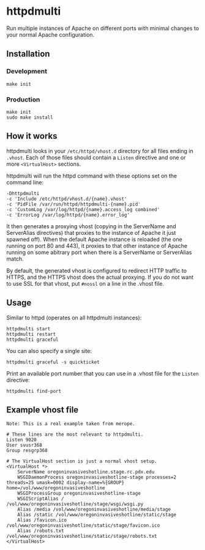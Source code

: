 # httpdmulti

Run multiple instances of Apache on different ports with minimal changes
to your normal Apache configuration.

## Installation

### Development

    make init

### Production

    make init
    sudo make install

## How it works

httpdmulti looks in your `/etc/httpd/vhost.d` directory for all files
ending in `.vhost`. Each of those files should contain a `Listen`
directive and one or more `<VirtualHost>` sections.

httpdmulti will run the httpd command with these options set on the
command line:

    -Dhttpdmulti
    -c 'Include /etc/httpd/vhost.d/{name}.vhost'
    -c 'PidFile /var/run/httpd/httpdmulti-{name}.pid'
    -c 'CustomLog /var/log/httpd/{name}.access_log combined'
    -c 'ErrorLog /var/log/httpd/{name}.error_log'

It then generates a proxying vhost (copying in the ServerName and
ServerAlias directives) that proxies to the instance of Apache it just
spawned off). When the default Apache instance is reloaded (the one
running on port 80 and 443), it proxies to that other instance of Apache
running on some abitrary port when there is a ServerName or ServerAlias
match.

By default, the generated vhost is configured to redirect HTTP traffic
to HTTPS, and the HTTPS vhost does the actual proxying. If you do not
want to use SSL for that vhost, put `#nossl` on a line in the .vhost
file.

## Usage

Similar to httpd (operates on all httpdmulti instances):

    httpdmulti start
    httpdmulti restart
    httpdmulti graceful

You can also specify a single site:

    httpdmulti graceful -s quickticket

Print an available port number that you can use in a .vhost file for the
`Listen` directive:

    httpdmulti find-port

## Example vhost file

    Note: This is a real example taken from merope.

    # These lines are the most relevant to httpdmulti.
    Listen 9020
    User svusr368
    Group resgrp368

    # The VirtualHost section is just a normal vhost setup.
    <VirtualHost *>
        ServerName oregoninvasiveshotline.stage.rc.pdx.edu
        WSGIDaemonProcess oregoninvasiveshotline-stage processes=2 threads=25 umask=0002 display-name=%{GROUP} home=/vol/www/oregoninvasiveshotline
        WSGIProcessGroup oregoninvasiveshotline-stage
        WSGIScriptAlias / /vol/www/oregoninvasiveshotline/stage/wsgi/wsgi.py
        Alias /media /vol/www/oregoninvasiveshotline/media/stage
        Alias /static /vol/www/oregoninvasiveshotline/static/stage
        Alias /favicon.ico /vol/www/oregoninvasiveshotline/static/stage/favicon.ico
        Alias /robots.txt /vol/www/oregoninvasiveshotline/static/stage/robots.txt
    </VirtualHost>
